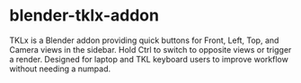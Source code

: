 # blender-tklx-addon
TKLx is a Blender addon providing quick buttons for Front, Left, Top, and Camera views in the sidebar. Hold Ctrl to switch to opposite views or trigger a render. Designed for laptop and TKL keyboard users to improve workflow without needing a numpad.
